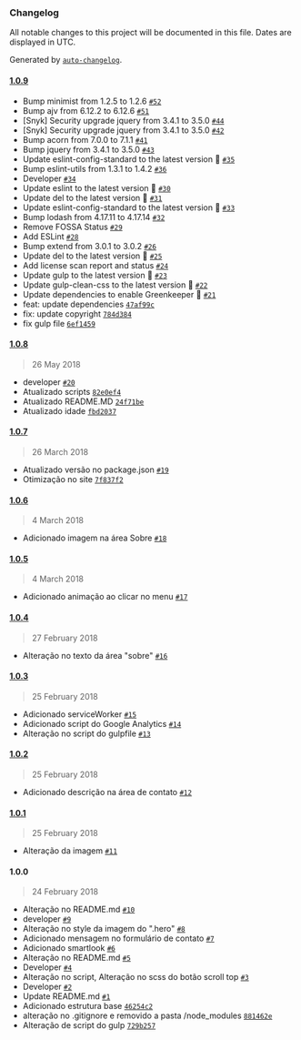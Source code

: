 ### Changelog

All notable changes to this project will be documented in this file. Dates are displayed in UTC.

Generated by [`auto-changelog`](https://github.com/CookPete/auto-changelog).

#### [1.0.9](https://github.com/JhonatanMedeiros/site-portfolio/compare/1.0.8...1.0.9)

- Bump minimist from 1.2.5 to 1.2.6 [`#52`](https://github.com/JhonatanMedeiros/site-portfolio/pull/52)
- Bump ajv from 6.12.2 to 6.12.6 [`#51`](https://github.com/JhonatanMedeiros/site-portfolio/pull/51)
- [Snyk] Security upgrade jquery from 3.4.1 to 3.5.0 [`#44`](https://github.com/JhonatanMedeiros/site-portfolio/pull/44)
- [Snyk] Security upgrade jquery from 3.4.1 to 3.5.0 [`#42`](https://github.com/JhonatanMedeiros/site-portfolio/pull/42)
- Bump acorn from 7.0.0 to 7.1.1 [`#41`](https://github.com/JhonatanMedeiros/site-portfolio/pull/41)
- Bump jquery from 3.4.1 to 3.5.0 [`#43`](https://github.com/JhonatanMedeiros/site-portfolio/pull/43)
- Update eslint-config-standard to the latest version 🚀 [`#35`](https://github.com/JhonatanMedeiros/site-portfolio/pull/35)
- Bump eslint-utils from 1.3.1 to 1.4.2 [`#36`](https://github.com/JhonatanMedeiros/site-portfolio/pull/36)
- Developer [`#34`](https://github.com/JhonatanMedeiros/site-portfolio/pull/34)
- Update eslint to the latest version 🚀 [`#30`](https://github.com/JhonatanMedeiros/site-portfolio/pull/30)
- Update del to the latest version 🚀 [`#31`](https://github.com/JhonatanMedeiros/site-portfolio/pull/31)
- Update eslint-config-standard to the latest version 🚀 [`#33`](https://github.com/JhonatanMedeiros/site-portfolio/pull/33)
- Bump lodash from 4.17.11 to 4.17.14 [`#32`](https://github.com/JhonatanMedeiros/site-portfolio/pull/32)
- Remove FOSSA Status [`#29`](https://github.com/JhonatanMedeiros/site-portfolio/pull/29)
- Add ESLint [`#28`](https://github.com/JhonatanMedeiros/site-portfolio/pull/28)
- Bump extend from 3.0.1 to 3.0.2 [`#26`](https://github.com/JhonatanMedeiros/site-portfolio/pull/26)
- Update del to the latest version 🚀 [`#25`](https://github.com/JhonatanMedeiros/site-portfolio/pull/25)
- Add license scan report and status [`#24`](https://github.com/JhonatanMedeiros/site-portfolio/pull/24)
- Update gulp to the latest version 🚀 [`#23`](https://github.com/JhonatanMedeiros/site-portfolio/pull/23)
- Update gulp-clean-css to the latest version 🚀 [`#22`](https://github.com/JhonatanMedeiros/site-portfolio/pull/22)
- Update dependencies to enable Greenkeeper 🌴 [`#21`](https://github.com/JhonatanMedeiros/site-portfolio/pull/21)
- feat: update dependencies [`47af99c`](https://github.com/JhonatanMedeiros/site-portfolio/commit/47af99cfa1f9d3e36ee4fa0c1e8b99cee60317eb)
- fix: update copyright [`784d384`](https://github.com/JhonatanMedeiros/site-portfolio/commit/784d384d8fb86810025fc561384e4131741c8146)
- fix gulp file [`6ef1459`](https://github.com/JhonatanMedeiros/site-portfolio/commit/6ef1459c70db16dcc1049ca2d29a472857309b8f)

#### [1.0.8](https://github.com/JhonatanMedeiros/site-portfolio/compare/1.0.7...1.0.8)

> 26 May 2018

- developer [`#20`](https://github.com/JhonatanMedeiros/site-portfolio/pull/20)
- Atualizado scripts [`82e0ef4`](https://github.com/JhonatanMedeiros/site-portfolio/commit/82e0ef4d6c5f720cc4f038e3946f7484be4b42cb)
- Atualizado README.MD [`24f71be`](https://github.com/JhonatanMedeiros/site-portfolio/commit/24f71be168f3426228cdc47824f2bc258f6342c3)
- Atualizado idade [`fbd2037`](https://github.com/JhonatanMedeiros/site-portfolio/commit/fbd2037377c1c97e921501b20f50dbee02a4e564)

#### [1.0.7](https://github.com/JhonatanMedeiros/site-portfolio/compare/1.0.6...1.0.7)

> 26 March 2018

- Atualizado versão no package.json [`#19`](https://github.com/JhonatanMedeiros/site-portfolio/pull/19)
- Otimização no site [`7f837f2`](https://github.com/JhonatanMedeiros/site-portfolio/commit/7f837f2192d95eaef9115a805bc87509ea12da09)

#### [1.0.6](https://github.com/JhonatanMedeiros/site-portfolio/compare/1.0.5...1.0.6)

> 4 March 2018

- Adicionado imagem na área Sobre [`#18`](https://github.com/JhonatanMedeiros/site-portfolio/pull/18)

#### [1.0.5](https://github.com/JhonatanMedeiros/site-portfolio/compare/1.0.4...1.0.5)

> 4 March 2018

- Adicionado animação ao clicar no menu [`#17`](https://github.com/JhonatanMedeiros/site-portfolio/pull/17)

#### [1.0.4](https://github.com/JhonatanMedeiros/site-portfolio/compare/1.0.3...1.0.4)

> 27 February 2018

- Alteração no texto da área "sobre" [`#16`](https://github.com/JhonatanMedeiros/site-portfolio/pull/16)

#### [1.0.3](https://github.com/JhonatanMedeiros/site-portfolio/compare/1.0.2...1.0.3)

> 25 February 2018

- Adicionado serviceWorker [`#15`](https://github.com/JhonatanMedeiros/site-portfolio/pull/15)
- Adicionado script do Google Analytics [`#14`](https://github.com/JhonatanMedeiros/site-portfolio/pull/14)
- Alteração no script do gulpfile [`#13`](https://github.com/JhonatanMedeiros/site-portfolio/pull/13)

#### [1.0.2](https://github.com/JhonatanMedeiros/site-portfolio/compare/1.0.1...1.0.2)

> 25 February 2018

- Adicionado descrição na área de contato [`#12`](https://github.com/JhonatanMedeiros/site-portfolio/pull/12)

#### [1.0.1](https://github.com/JhonatanMedeiros/site-portfolio/compare/1.0.0...1.0.1)

> 25 February 2018

- Alteração da imagem [`#11`](https://github.com/JhonatanMedeiros/site-portfolio/pull/11)

#### 1.0.0

> 24 February 2018

- Alteração no README.md [`#10`](https://github.com/JhonatanMedeiros/site-portfolio/pull/10)
- developer [`#9`](https://github.com/JhonatanMedeiros/site-portfolio/pull/9)
- Alteração no style da imagem do ".hero" [`#8`](https://github.com/JhonatanMedeiros/site-portfolio/pull/8)
- Adicionado mensagem no formulário de contato [`#7`](https://github.com/JhonatanMedeiros/site-portfolio/pull/7)
- Adicionado smartlook [`#6`](https://github.com/JhonatanMedeiros/site-portfolio/pull/6)
- Alteração no README.md [`#5`](https://github.com/JhonatanMedeiros/site-portfolio/pull/5)
- Developer [`#4`](https://github.com/JhonatanMedeiros/site-portfolio/pull/4)
-  Alteração no script, Alteração no scss do botão scroll top [`#3`](https://github.com/JhonatanMedeiros/site-portfolio/pull/3)
- Developer [`#2`](https://github.com/JhonatanMedeiros/site-portfolio/pull/2)
- Update README.md [`#1`](https://github.com/JhonatanMedeiros/site-portfolio/pull/1)
- Adicionado estrutura base [`46254c2`](https://github.com/JhonatanMedeiros/site-portfolio/commit/46254c22437d4cf5bb14793c9269dde906c43688)
- alteração no .gitignore e removido a pasta /node_modules [`881462e`](https://github.com/JhonatanMedeiros/site-portfolio/commit/881462ef539d5658c34c039cd00e0ee5ef94ffc0)
- Alteração de script do gulp [`729b257`](https://github.com/JhonatanMedeiros/site-portfolio/commit/729b257688c5e3c25c00f888e30e56a9fa2af9c4)
